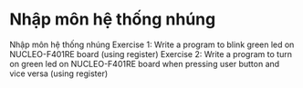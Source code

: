 # Nhập môn hệ thống nhúng
Nhập môn hệ thống nhúng
Exercise 1: Write a program to blink green led on NUCLEO-F401RE board (using register)
Exercise 2: Write a program to turn on green led on NUCLEO-F401RE board when pressing user button and vice versa (using register)

